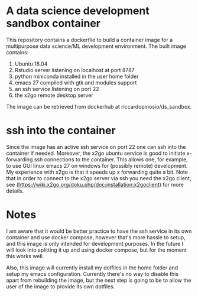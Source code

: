 # A data science development sandbox container

This repository contains a dockerfile to build a container image for a multipurpose data science/ML development environment.
The built image contains:

1. Ubuntu 18.04
2. Rstudio server listening on localhost at port 8787
3. python miniconda installed in the user home folder
4. emacs 27 compiled with gtk and modules support
5. an ssh service listening on port 22
6. the x2go remote desktop server

The image can be retrieved from dockerhub at riccardopinosio/ds_sandbox.

# ssh into the container

Since the image has an active ssh service on port 22 one can ssh into the container if needed. Moreover, the x2go ubuntu service
is good to initiate x-forwarding ssh connections to the container. This allows one, for example, to use GUI linux emacs 27
on windows for (possibly remote) development. My experience with x2go is that it speeds up x forwarding quite a bit.
Note that in order to connect to the x2go server via ssh you need the x2go client, see 
(https://wiki.x2go.org/doku.php/doc:installation:x2goclient) for more details.

# Notes
I am aware that it would be better practice to have the ssh service in its own container and use docker compose, 
however that's more hassle to setup, and this image is only intended for development purposes.
In the future I will look into splitting it up and using docker compose, but for the moment this works well. 

Also, this image will currently install my dotfiles in the home folder and setup my emacs configuration. 
Currently there's no way to disable this apart from rebuilding the image, but the next step is going to be to
allow the user of the image to provide its own dotfiles.
